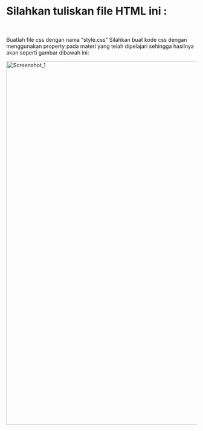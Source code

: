 # Silahkan tuliskan file HTML ini :

<!DOCTYPE html>
<html lang="en" dir="ltr">
 <head>
        <meta charset="utf-8" />
        <title>Tugas CSS - Niomic</title>
        <link href="style.css" rel="stylesheet" />
 </head>
 <body>
        <div>
         <div class="satu"></div>
         <br />
         <div class="dua"></div>
        </div>
 </body>

Buatlah file css dengan nama “style.css”
Silahkan buat kode css dengan menggunakan property pada materi yang telah dipelajari sehingga hasilnya akan seperti gambar dibawah ini:

<img width="960" alt="Screenshot_1" src="https://lh3.googleusercontent.com/DQySUHZhT6RZh0wKF8j_HF90dTz2zoU7TgpL4P2po-h84w4h8vfFH4xTEfE5CWYNuFCn61-tGhCdSe5XGzRQxOjaDhXXL-2Vr1joZPzXJvAhMEDC7AZJXQ-h6RKR4GqHlv_W0E9Hsu2SwrBtFSCijsShPnQc5zVmzHNOylUJUH636KJE84xraQ"></img>
